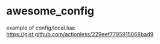 awesome_config
==============

example of config/local.lua: https://gist.github.com/actionless/229eef7795915068bad9
